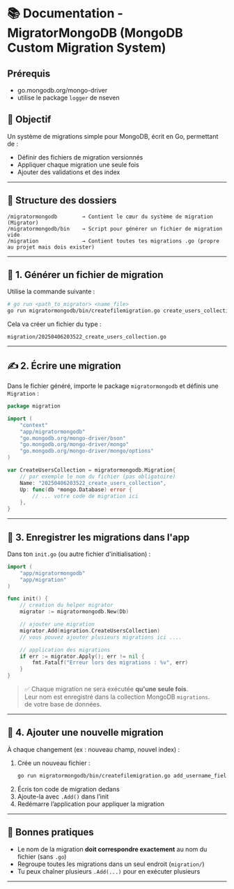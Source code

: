 # 📚 Documentation - MigratorMongoDB (MongoDB Custom Migration System)

## Prérequis

- go.mongodb.org/mongo-driver
- utilise le package `logger` de nseven

## 🔧 Objectif
Un système de migrations simple pour MongoDB, écrit en Go, permettant de :
- Définir des fichiers de migration versionnés
- Appliquer chaque migration une seule fois
- Ajouter des validations et des index

---

## 📁 Structure des dossiers

```
/migratormongodb        → Contient le cœur du système de migration (Migrator)
/migratormongodb/bin    → Script pour générer un fichier de migration vide
/migration              → Contient toutes tes migrations .go (propre au projet mais dois exister)
```

---

## 🚀 1. Générer un fichier de migration

Utilise la commande suivante :

```bash
# go run <path_to_migrator> <name_file>
go run migratormongodb/bin/createfilemigration.go create_users_collection
```

Cela va créer un fichier du type :

```
migration/20250406203522_create_users_collection.go
```

---

## ✍️ 2. Écrire une migration

Dans le fichier généré, importe le package `migratormongodb` et définis une `Migration` :

```go
package migration

import (
	"context"
	"app/migratormongodb"
	"go.mongodb.org/mongo-driver/bson"
	"go.mongodb.org/mongo-driver/mongo"
	"go.mongodb.org/mongo-driver/mongo/options"
)

var CreateUsersCollection = migratormongodb.Migration{
    // par exemple le nom du fichier (pas obligatoire)
	Name: "20250406203522_create_users_collection",
	Up: func(db *mongo.Database) error {
		// ... votre code de migration ici
	},
}
```

---

## 🧠 3. Enregistrer les migrations dans l'app

Dans ton `init.go` (ou autre fichier d'initialisation) :

```go
import (
	"app/migratormongodb"
	"app/migration"
)

func init() {
    // creation du helper migrator
	migrator := migratormongodb.New(Db)

    // ajouter une migration
	migrator.Add(migration.CreateUsersCollection)
    // vous pouvez ajouter plusieurs migrations ici ....

    // application des migrations
	if err := migrator.Apply(); err != nil {
		fmt.Fatalf("Erreur lors des migrations : %v", err)
	}
}
```

> ✅ Chaque migration ne sera exécutée **qu'une seule fois**.  
> Leur nom est enregistré dans la collection MongoDB `migrations`.  
> de votre base de données.

---

## 🔄 4. Ajouter une nouvelle migration

À chaque changement (ex : nouveau champ, nouvel index) :

1. Crée un nouveau fichier :
   ```bash
   go run migratormongodb/bin/createfilemigration.go add_username_field
   ```
2. Écris ton code de migration dedans
3. Ajoute-la avec `.Add()` dans l’init
4. Redémarre l’application pour appliquer la migration

---

## 📌 Bonnes pratiques

- Le nom de la migration **doit correspondre exactement** au nom du fichier (sans `.go`)
- Regroupe toutes les migrations dans un seul endroit (`migration/`)
- Tu peux chaîner plusieurs `.Add(...)` pour en exécuter plusieurs

---